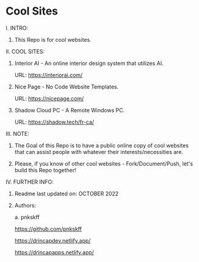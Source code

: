 # Cool Sites

I. INTRO:

  1. This Repo is for cool websites. 

II. COOL SITES:

  1. Interior AI - An online interior design system that utilizes AI.
  
     URL: https://interiorai.com/

  2. Nice Page - No Code Website Templates.
  
     URL: https://nicepage.com/ 
  
  3. Shadow Cloud PC - A Remote Windows PC. 
     
     URL: https://shadow.tech/fr-ca/

III. NOTE:

  1. The Goal of this Repo is to have a public online copy of cool websites that can assist people with whatever their interests/necessities are.
  
  2. Please, if you know of other cool websites - Fork/Document/Push, let's build this Repo together!

IV. FURTHER INFO:

  1. Readme last updated on: OCTOBER 2022

  2. Authors:

     a. pnkskff

      https://github.com/pnkskff

      https://drincapdev.netlify.app/

      https://drincapapps.netlify.app/
